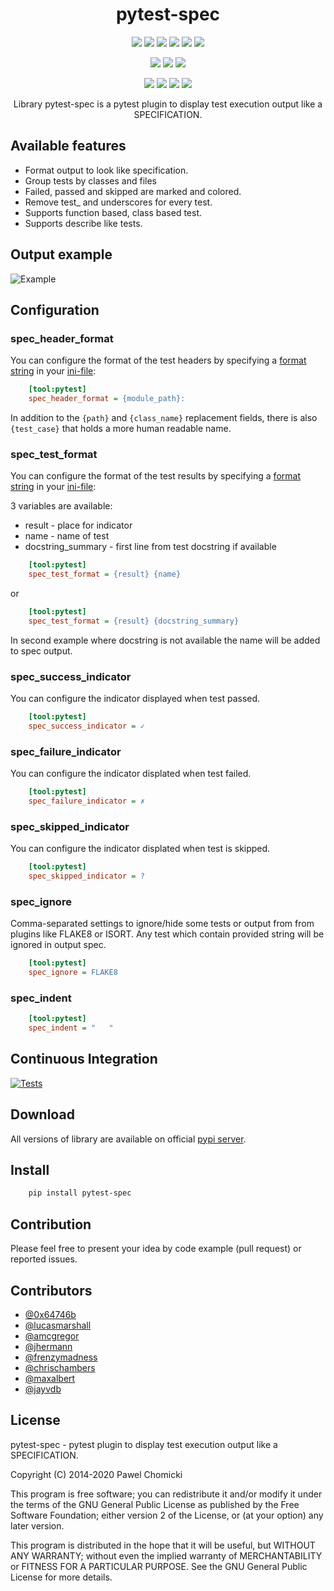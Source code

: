 <p>
    <h1 align="center">pytest-spec</h1>
    <p align="center">
        <img src="https://badgen.net/badge/python/2.7/green">
        <img src="https://badgen.net/badge/python/3.5/green">
        <img src="https://badgen.net/badge/python/3.6/green">
        <img src="https://badgen.net/badge/python/3.7/green">
        <img src="https://badgen.net/badge/python/3.8/green">
        <img src="https://badgen.net/badge/python/3.9/green">
    </p>
    <p align="center">
        <img src="https://badgen.net/badge/os/linux/blue">
        <img src="https://badgen.net/badge/os/windows/blue">
        <img src="https://badgen.net/badge/os/macos/blue">
    </p>
    <p align="center">
        <img src="https://badgen.net/badge/pytest/3.9.3/purple">
        <img src="https://badgen.net/badge/pytest/4.6.11/purple">
        <img src="https://badgen.net/badge/pytest/5.4.3/purple">
        <img src="https://badgen.net/badge/pytest/6.1.2/purple">
    </p>
    <p align="center">
        Library pytest-spec is a pytest plugin to display test execution output like a SPECIFICATION.
    </p>
</p>


## Available features

* Format output to look like specification.
* Group tests by classes and files
* Failed, passed and skipped are marked and colored.
* Remove test\_ and underscores for every test.
* Supports function based, class based test.
* Supports describe like tests.


## Output example

![Example](https://github.com/pchomik/pytest-spec/raw/master/docs/output.gif)


## Configuration

### spec_header_format

You can configure the format of the test headers by specifying a [format string](https://docs.python.org/2/library/string.html#format-string-syntax) in your [ini-file](http://doc.pytest.org/en/latest/customize.html#inifiles):

```ini
    [tool:pytest]
    spec_header_format = {module_path}:
```

In addition to the ``{path}`` and ``{class_name}`` replacement fields, there is also ``{test_case}`` that holds a more human readable name.

### spec_test_format

You can configure the format of the test results by specifying a [format string](https://docs.python.org/2/library/string.html#format-string-syntax) in your [ini-file](http://doc.pytest.org/en/latest/customize.html#inifiles):

3 variables are available:
* result - place for indicator
* name - name of test
* docstring_summary - first line from test docstring if available

```ini
    [tool:pytest]
    spec_test_format = {result} {name}
```

or

```ini
    [tool:pytest]
    spec_test_format = {result} {docstring_summary}
```

In second example where docstring is not available the name will be added to spec output.

### spec_success_indicator

You can configure the indicator displayed when test passed.

```ini
    [tool:pytest]
    spec_success_indicator = ✓
```

### spec_failure_indicator

You can configure the indicator displated when test failed.

```ini
    [tool:pytest]
    spec_failure_indicator = ✗
```

### spec_skipped_indicator

You can configure the indicator displated when test is skipped.

```ini
    [tool:pytest]
    spec_skipped_indicator = ?
```

### spec_ignore

Comma-separated settings to ignore/hide some tests or output from from plugins like FLAKE8 or ISORT.
Any test which contain provided string will be ignored in output spec.

```ini
    [tool:pytest]
    spec_ignore = FLAKE8
```

### spec_indent

```ini
    [tool:pytest]
    spec_indent = "   "
```

## Continuous Integration

[![Tests](https://github.com/pchomik/pytest-spec/workflows/test/badge.svg)](https://github.com/pchomik/pytest-spec/actions)


## Download

All versions of library are available on official [pypi server](https://pypi.org/project/pytest-spec/#history).

## Install

```sh
    pip install pytest-spec
```

## Contribution

Please feel free to present your idea by code example (pull request) or reported issues.

## Contributors

* [@0x64746b](https://github.com/0x64746b)
* [@lucasmarshall](https://github.com/lucasmarshall)
* [@amcgregor](https://github.com/amcgregor)
* [@jhermann](https://github.com/jhermann)
* [@frenzymadness](https://github.com/frenzymadness)
* [@chrischambers](https://github.com/chrischambers)
* [@maxalbert](https://github.com/maxalbert)
* [@jayvdb](https://github.com/jayvdb)

## License

pytest-spec - pytest plugin to display test execution output like a SPECIFICATION.

Copyright (C) 2014-2020 Pawel Chomicki

This program is free software; you can redistribute it and/or modify it under the terms of the GNU General Public License as published by the Free Software Foundation; either version 2 of the License, or (at your option) any later version.

This program is distributed in the hope that it will be useful, but WITHOUT ANY WARRANTY; without even the implied warranty of MERCHANTABILITY or FITNESS FOR A PARTICULAR PURPOSE. See the GNU General Public License for more details.

